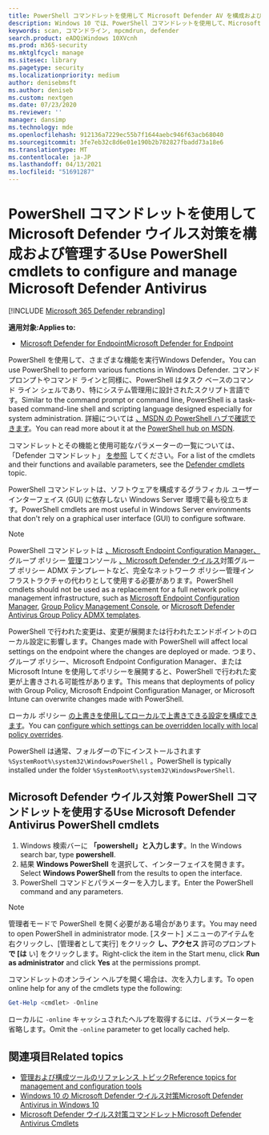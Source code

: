 ```yaml
---
title: PowerShell コマンドレットを使用して Microsoft Defender AV を構成および実行する
description: Windows 10 では、PowerShell コマンドレットを使用して、Microsoft Defender ウイルス対策でスキャンの実行、セキュリティ インテリジェンスの更新、設定の変更を行います。
keywords: scan, コマンドライン, mpcmdrun, defender
search.product: eADQiWindows 10XVcnh
ms.prod: m365-security
ms.mktglfcycl: manage
ms.sitesec: library
ms.pagetype: security
ms.localizationpriority: medium
author: denisebmsft
ms.author: deniseb
ms.custom: nextgen
ms.date: 07/23/2020
ms.reviewer: ''
manager: dansimp
ms.technology: mde
ms.openlocfilehash: 912136a7229ec55b7f1644aebc946f63acb68040
ms.sourcegitcommit: 3fe7eb32c8d6e01e190b2b782827fbadd73a18e6
ms.translationtype: MT
ms.contentlocale: ja-JP
ms.lasthandoff: 04/13/2021
ms.locfileid: "51691287"
---
```

# <a name="use-powershell-cmdlets-to-configure-and-manage-microsoft-defender-antivirus"></a><span data-ttu-id="8dc52-104">PowerShell コマンドレットを使用して Microsoft Defender ウイルス対策を構成および管理する</span><span class="sxs-lookup"><span data-stu-id="8dc52-104">Use PowerShell cmdlets to configure and manage Microsoft Defender Antivirus</span></span>

[!INCLUDE [Microsoft 365 Defender rebranding](../../includes/microsoft-defender.md)]


<span data-ttu-id="8dc52-105">**適用対象:**</span><span class="sxs-lookup"><span data-stu-id="8dc52-105">**Applies to:**</span></span>

- [<span data-ttu-id="8dc52-106">Microsoft Defender for Endpoint</span><span class="sxs-lookup"><span data-stu-id="8dc52-106">Microsoft Defender for Endpoint</span></span>](/microsoft-365/security/defender-endpoint/)

<span data-ttu-id="8dc52-107">PowerShell を使用して、さまざまな機能を実行Windows Defender。</span><span class="sxs-lookup"><span data-stu-id="8dc52-107">You can use PowerShell to perform various functions in Windows Defender.</span></span> <span data-ttu-id="8dc52-108">コマンド プロンプトやコマンド ラインと同様に、PowerShell はタスク ベースのコマンド ライン シェルであり、特にシステム管理用に設計されたスクリプト言語です。</span><span class="sxs-lookup"><span data-stu-id="8dc52-108">Similar to the command prompt or command line, PowerShell is a task-based command-line shell and scripting language designed especially for system administration.</span></span> <span data-ttu-id="8dc52-109">詳細については [、MSDN の PowerShell ハブで確認できます](/previous-versions/msdn10/mt173057(v=msdn.10))。</span><span class="sxs-lookup"><span data-stu-id="8dc52-109">You can read more about it at the [PowerShell hub on MSDN](/previous-versions/msdn10/mt173057(v=msdn.10)).</span></span>

<span data-ttu-id="8dc52-110">コマンドレットとその機能と使用可能なパラメーターの一覧については、「Defender コマンドレット」 [を参照](/powershell/module/defender) してください。</span><span class="sxs-lookup"><span data-stu-id="8dc52-110">For a list of the cmdlets and their functions and available parameters, see the [Defender cmdlets](/powershell/module/defender) topic.</span></span>

<span data-ttu-id="8dc52-111">PowerShell コマンドレットは、ソフトウェアを構成するグラフィカル ユーザー インターフェイス (GUI) に依存しない Windows Server 環境で最も役立ちます。</span><span class="sxs-lookup"><span data-stu-id="8dc52-111">PowerShell cmdlets are most useful in Windows Server environments that don't rely on a graphical user interface (GUI) to configure software.</span></span>

> [!NOTE]
> <span data-ttu-id="8dc52-112">PowerShell コマンドレットは [、Microsoft Endpoint Configuration Manager、](/configmgr)グループ ポリシー [管理](/previous-versions/windows/it-pro/windows-server-2008-R2-and-2008/cc731212(v=ws.11))コンソール [、Microsoft Defender ウイルス](https://www.microsoft.com/download/101445)対策グループ ポリシー ADMX テンプレートなど、完全なネットワーク ポリシー管理インフラストラクチャの代わりとして使用する必要があります。</span><span class="sxs-lookup"><span data-stu-id="8dc52-112">PowerShell cmdlets should not be used as a replacement for a full network policy management infrastructure, such as [Microsoft Endpoint Configuration Manager](/configmgr), [Group Policy Management Console](/previous-versions/windows/it-pro/windows-server-2008-R2-and-2008/cc731212(v=ws.11)), or [Microsoft Defender Antivirus Group Policy ADMX templates](https://www.microsoft.com/download/101445).</span></span>

<span data-ttu-id="8dc52-113">PowerShell で行われた変更は、変更が展開または行われたエンドポイントのローカル設定に影響します。</span><span class="sxs-lookup"><span data-stu-id="8dc52-113">Changes made with PowerShell will affect local settings on the endpoint where the changes are deployed or made.</span></span> <span data-ttu-id="8dc52-114">つまり、グループ ポリシー、Microsoft Endpoint Configuration Manager、または Microsoft Intune を使用してポリシーを展開すると、PowerShell で行われた変更が上書きされる可能性があります。</span><span class="sxs-lookup"><span data-stu-id="8dc52-114">This means that deployments of policy with Group Policy, Microsoft Endpoint Configuration Manager, or Microsoft Intune can overwrite changes made with PowerShell.</span></span>

<span data-ttu-id="8dc52-115">ローカル ポリシー [の上書きを使用してローカルで上書きできる設定を構成できます](configure-local-policy-overrides-microsoft-defender-antivirus.md)。</span><span class="sxs-lookup"><span data-stu-id="8dc52-115">You can [configure which settings can be overridden locally with local policy overrides](configure-local-policy-overrides-microsoft-defender-antivirus.md).</span></span>

<span data-ttu-id="8dc52-116">PowerShell は通常、フォルダーの下にインストールされます `%SystemRoot%\system32\WindowsPowerShell` 。</span><span class="sxs-lookup"><span data-stu-id="8dc52-116">PowerShell is typically installed under the folder `%SystemRoot%\system32\WindowsPowerShell`.</span></span>

## <a name="use-microsoft-defender-antivirus-powershell-cmdlets"></a><span data-ttu-id="8dc52-117">Microsoft Defender ウイルス対策 PowerShell コマンドレットを使用する</span><span class="sxs-lookup"><span data-stu-id="8dc52-117">Use Microsoft Defender Antivirus PowerShell cmdlets</span></span>

1. <span data-ttu-id="8dc52-118">Windows 検索バーに **「powershell」と入力します**。</span><span class="sxs-lookup"><span data-stu-id="8dc52-118">In the Windows search bar, type **powershell**.</span></span>
2. <span data-ttu-id="8dc52-119">結果 **Windows PowerShell** を選択して、インターフェイスを開きます。</span><span class="sxs-lookup"><span data-stu-id="8dc52-119">Select **Windows PowerShell** from the results to open the interface.</span></span>
3. <span data-ttu-id="8dc52-120">PowerShell コマンドとパラメーターを入力します。</span><span class="sxs-lookup"><span data-stu-id="8dc52-120">Enter the PowerShell command and any parameters.</span></span>

> [!NOTE]
> <span data-ttu-id="8dc52-121">管理者モードで PowerShell を開く必要がある場合があります。</span><span class="sxs-lookup"><span data-stu-id="8dc52-121">You may need to open PowerShell in administrator mode.</span></span> <span data-ttu-id="8dc52-122">[スタート] メニューのアイテムを右クリックし、[管理者として実行] をクリック **し、アクセス** 許可のプロンプト **で [は** い] をクリックします。</span><span class="sxs-lookup"><span data-stu-id="8dc52-122">Right-click the item in the Start menu, click **Run as administrator** and click **Yes** at the permissions prompt.</span></span>

<span data-ttu-id="8dc52-123">コマンドレットのオンライン ヘルプを開く場合は、次を入力します。</span><span class="sxs-lookup"><span data-stu-id="8dc52-123">To open online help for any of the cmdlets type the following:</span></span>

```PowerShell
Get-Help <cmdlet> -Online
```

<span data-ttu-id="8dc52-124">ローカルに `-online` キャッシュされたヘルプを取得するには、パラメーターを省略します。</span><span class="sxs-lookup"><span data-stu-id="8dc52-124">Omit the `-online` parameter to get locally cached help.</span></span>

## <a name="related-topics"></a><span data-ttu-id="8dc52-125">関連項目</span><span class="sxs-lookup"><span data-stu-id="8dc52-125">Related topics</span></span>

- [<span data-ttu-id="8dc52-126">管理および構成ツールのリファレンス トピック</span><span class="sxs-lookup"><span data-stu-id="8dc52-126">Reference topics for management and configuration tools</span></span>](configuration-management-reference-microsoft-defender-antivirus.md)
- [<span data-ttu-id="8dc52-127">Windows 10 の Microsoft Defender ウイルス対策</span><span class="sxs-lookup"><span data-stu-id="8dc52-127">Microsoft Defender Antivirus in Windows 10</span></span>](microsoft-defender-antivirus-in-windows-10.md)
- [<span data-ttu-id="8dc52-128">Microsoft Defender ウイルス対策コマンドレット</span><span class="sxs-lookup"><span data-stu-id="8dc52-128">Microsoft Defender Antivirus Cmdlets</span></span>](/powershell/module/defender/?view=win10-ps)